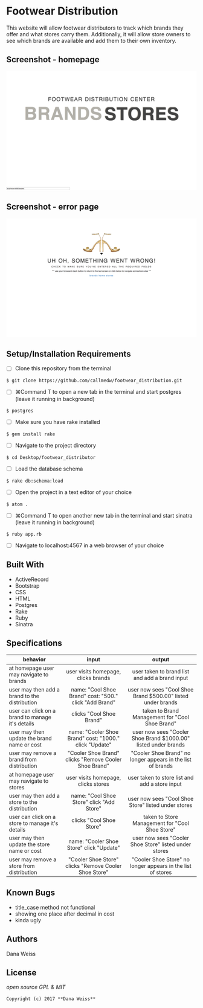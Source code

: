 # Footwear Distribution

This website will allow footwear distributors to track which brands they offer and what stores carry them. Additionally, it will allow store owners to see which brands are available and add them to their own inventory.

## Screenshot - homepage

![screenshot](public/img/screenshot_home.png)

## Screenshot - error page

![screenshot](public/img/screenshot_error.png)

## Setup/Installation Requirements
- [ ] Clone this repository from the terminal
```
$ git clone https://github.com/callmedw/footwear_distribution.git
```
- [ ] ⌘Command T to open a new tab in the terminal and start postgres (leave it running in background)
```
$ postgres
```
- [ ] Make sure you have rake installed
```
$ gem install rake
```
- [ ] Navigate to the project directory
```
$ cd Desktop/footwear_distributor
```
- [ ] Load the database schema
```
$ rake db:schema:load
```
- [ ] Open the project in a text editor of your choice
```
$ atom .
```
- [ ] ⌘Command T to open another new tab in the terminal and start sinatra (leave it running in background)
```
$ ruby app.rb
```
- [ ] Navigate to localhost:4567 in a web browser of your choice

## Built With

* ActiveRecord
* Bootstrap
* CSS
* HTML
* Postgres
* Rake
* Ruby
* Sinatra

## Specifications

| behavior |  input   |  output  |
|----------|:--------:|:--------:|
| at homepage user may navigate to brands | user visits homepage, clicks brands | user taken to brand list and add a brand input |
| user may then add a brand to the distribution | name: "Cool Shoe Brand" cost: "500." click "Add Brand" | user now sees "Cool Shoe Brand $500.00" listed under brands |
| user can click on a brand to manage it's details | clicks "Cool Shoe Brand" | taken to Brand Management for "Cool Shoe Brand"|
| user may then update the brand name or cost | name: "Cooler Shoe Brand" cost: "1000." click "Update" | user now sees "Cooler Shoe Brand $1000.00" listed under brands |
| user may remove a brand from distribution | "Cooler Shoe Brand" clicks "Remove Cooler Shoe Brand" | "Cooler Shoe Brand" no longer appears in the list of brands |
| at homepage user may navigate to stores | user visits homepage, clicks stores | user taken to store list and add a store input |
| user may then add a store to the distribution | name: "Cool Shoe Store" click "Add Store" | user now sees "Cool Shoe Store" listed under stores |
| user can click on a store to manage it's details | clicks "Cool Shoe Store" | taken to Store Management for "Cool Shoe Store"|
| user may then update the store name or cost | name: "Cooler Shoe Store" click "Update" | user now sees "Cooler Shoe Store" listed under stores |
| user may remove a store from distribution | "Cooler Shoe Store" clicks "Remove Cooler Shoe Store" | "Cooler Shoe Store" no longer appears in the list of stores |



## Known Bugs
* title_case method not functional
* showing one place after decimal in cost
* kinda ugly

## Authors

Dana Weiss

## License

*open source GPL & MIT*

```
Copyright (c) 2017 **Dana Weiss**
```
